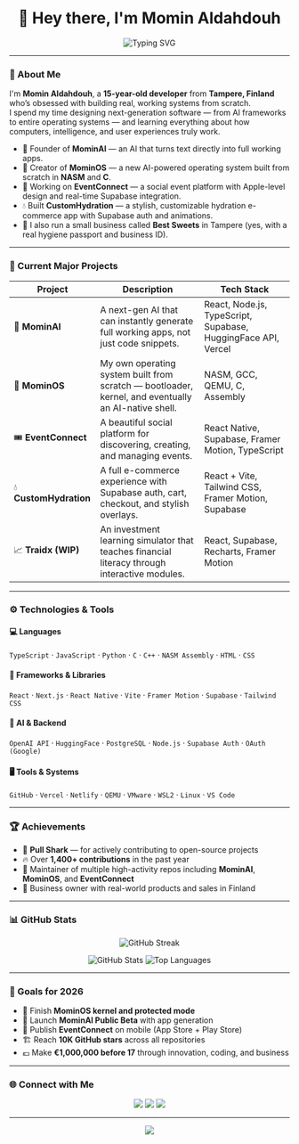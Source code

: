 <h1 align="center">👋 Hey there, I'm <strong>Momin Aldahdouh</strong></h1>

<p align="center">
  <img src="https://readme-typing-svg.herokuapp.com?font=JetBrains+Mono&size=24&duration=3500&pause=1000&color=00D1FF&center=true&vCenter=true&width=600&lines=Self-Taught+Developer;AI+and+OS+Engineer;Building+MominAI+and+MominOS;Turning+ideas+into+code+💻" alt="Typing SVG" />
</p>

---

### 🧠 About Me

I'm **Momin Aldahdouh**, a **15-year-old developer** from **Tampere, Finland** who’s obsessed with building real, working systems from scratch.  
I spend my time designing next-generation software — from AI frameworks to entire operating systems — and learning everything about how computers, intelligence, and user experiences truly work.

- 🚀 Founder of **MominAI** — an AI that turns text directly into full working apps.
- 💾 Creator of **MominOS** — a new AI-powered operating system built from scratch in **NASM** and **C**.
- 💬 Working on **EventConnect** — a social event platform with Apple-level design and real-time Supabase integration.
- 💧 Built **CustomHydration** — a stylish, customizable hydration e-commerce app with Supabase auth and animations.
- 🍬 I also run a small business called **Best Sweets** in Tampere (yes, with a real hygiene passport and business ID).

---

### 🧩 Current Major Projects

| Project | Description | Tech Stack |
|----------|--------------|------------|
| 🧠 **MominAI** | A next-gen AI that can instantly generate full working apps, not just code snippets. | React, Node.js, TypeScript, Supabase, HuggingFace API, Vercel |
| 💽 **MominOS** | My own operating system built from scratch — bootloader, kernel, and eventually an AI-native shell. | NASM, GCC, QEMU, C, Assembly |
| 🎟️ **EventConnect** | A beautiful social platform for discovering, creating, and managing events. | React Native, Supabase, Framer Motion, TypeScript |
| 💧 **CustomHydration** | A full e-commerce experience with Supabase auth, cart, checkout, and stylish overlays. | React + Vite, Tailwind CSS, Framer Motion, Supabase |
| 📈 **Traidx (WIP)** | An investment learning simulator that teaches financial literacy through interactive modules. | React, Supabase, Recharts, Framer Motion |

---

### ⚙️ Technologies & Tools

#### 💻 Languages
`TypeScript` · `JavaScript` · `Python` · `C` · `C++` · `NASM Assembly` · `HTML` · `CSS`

#### 🧰 Frameworks & Libraries
`React` · `Next.js` · `React Native` · `Vite` · `Framer Motion` · `Supabase` · `Tailwind CSS`

#### 🧠 AI & Backend
`OpenAI API` · `HuggingFace` · `PostgreSQL` · `Node.js` · `Supabase Auth` · `OAuth (Google)`

#### 🖥️ Tools & Systems
`GitHub` · `Vercel` · `Netlify` · `QEMU` · `VMware` · `WSL2` · `Linux` · `VS Code`

---

### 🏆 Achievements

- 🦈 **Pull Shark** — for actively contributing to open-source projects  
- 🔥 Over **1,400+ contributions** in the past year  
- 🧩 Maintainer of multiple high-activity repos including **MominAI**, **MominOS**, and **EventConnect**  
- 💼 Business owner with real-world products and sales in Finland  

---

### 📊 GitHub Stats

<p align="center">
  <img src="https://github-readme-streak-stats.herokuapp.com/?user=Momin010&theme=tokyonight&hide_border=true" alt="GitHub Streak" />
</p>

<p align="center">
  <img src="https://github-readme-stats.vercel.app/api?username=Momin010&show_icons=true&theme=tokyonight&hide_border=true" alt="GitHub Stats" />
  <img src="https://github-readme-stats.vercel.app/api/top-langs/?username=Momin010&layout=compact&theme=tokyonight&hide_border=true" alt="Top Languages" />
</p>

---

### 🧭 Goals for 2026

- 🧩 Finish **MominOS kernel and protected mode**  
- 🧠 Launch **MominAI Public Beta** with app generation  
- 📱 Publish **EventConnect** on mobile (App Store + Play Store)  
- 🏗️ Reach **10K GitHub stars** across all repositories  
- 💶 Make **€1,000,000 before 17** through innovation, coding, and business

---

### 🌐 Connect with Me

<p align="center">
  <a href="https://github.com/Momin010" target="_blank"><img src="https://img.shields.io/badge/GitHub-181717?style=for-the-badge&logo=github" /></a>
  <a href="mailto:momin.business@outlook.com" target="_blank"><img src="https://img.shields.io/badge/Email-0078D4?style=for-the-badge&logo=microsoft-outlook&logoColor=white" /></a>
  <a href="https://www.instagram.com/" target="_blank"><img src="https://img.shields.io/badge/Instagram-E4405F?style=for-the-badge&logo=instagram&logoColor=white" /></a>
</p>

---

<p align="center">
  <img src="https://capsule-render.vercel.app/api?type=waving&color=0:00D1FF,100:2B2D42&height=120&section=footer"/>
</p>

